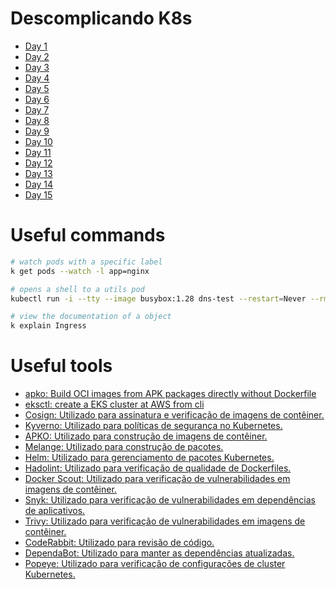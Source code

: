 # Descomplicando K8s

- [Day 1](./day-1/k8s/README.md)
- [Day 2](./day-2/README.md)
- [Day 3](./day-3/README.md)
- [Day 4](./day-4/README.md)
- [Day 5](./day-5/README.md)
- [Day 6](./day-6/README.md)
- [Day 7](./day-7/README.md)
- [Day 8](./day-8/README.md)
- [Day 9](./day-9/README.md)
- [Day 10](./day-10/README.md)
- [Day 11](./day-11/README.md)
- [Day 12](./day-12/README.md)
- [Day 13](./day-13/README.md)
- [Day 14](./day-14/README.md)
- [Day 15](./day-15/README.md)

# Useful commands

```bash
# watch pods with a specific label
k get pods --watch -l app=nginx

# opens a shell to a utils pod
kubectl run -i --tty --image busybox:1.28 dns-test --restart=Never --rm

# view the documentation of a object
k explain Ingress
```

# Useful tools

- [apko: Build OCI images from APK packages directly without Dockerfile ](https://github.com/chainguard-dev/apko)
- [eksctl: create a EKS cluster at AWS from cli](https://eksctl.io/)
- [Cosign: Utilizado para assinatura e verificação de imagens de contêiner.]()
- [Kyverno: Utilizado para políticas de segurança no Kubernetes.](https://kyverno.io/)
- [APKO: Utilizado para construção de imagens de contêiner.]()
- [Melange: Utilizado para construção de pacotes.]()
- [Helm: Utilizado para gerenciamento de pacotes Kubernetes.]()
- [Hadolint: Utilizado para verificação de qualidade de Dockerfiles.]()
- [Docker Scout: Utilizado para verificação de vulnerabilidades em imagens de contêiner.]()
- [Snyk: Utilizado para verificação de vulnerabilidades em dependências de aplicativos.]()
- [Trivy: Utilizado para verificação de vulnerabilidades em imagens de contêiner.]()
- [CodeRabbit: Utilizado para revisão de código.]()
- [DependaBot: Utilizado para manter as dependências atualizadas.]()
- [Popeye: Utilizado para verificação de configurações de cluster Kubernetes.]()
